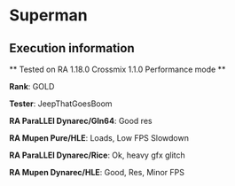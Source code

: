 # Superman 

## Execution information

** Tested on RA 1.18.0 Crossmix 1.1.0 Performance mode **

**Rank**: GOLD

**Tester**: JeepThatGoesBoom


**RA ParaLLEl Dynarec/Gln64**: Good res

**RA Mupen Pure/HLE**: Loads, Low FPS Slowdown

**RA ParaLLEl Dynarec/Rice**: Ok, heavy gfx glitch

**RA Mupen Dynarec/HLE**: Good, Res, Minor FPS